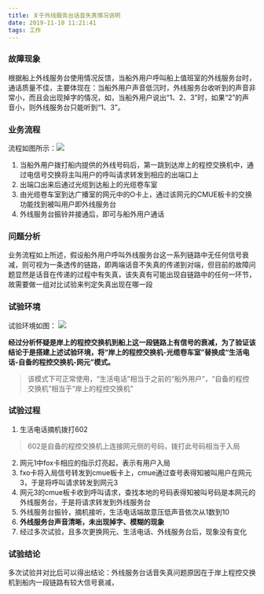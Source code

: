 ```yaml
---
title: 关于外线服务台话音失真情况说明
date: 2019-11-10 11:21:41
tags: 工作
---
```


### 故障现象
根据船上外线服务台使用情况反馈，当船外用户呼叫船上值班室的外线服务台时，通话质量不佳，主要体现在：当船外用户声音低沉时，外线服务台收听到的声音非常小，而且会出现掉字的情况，如，当船外用户说出“1、2、3”时，如果“2”的声音小，则外线服务台只能听到“1、3”。

### 业务流程
流程如图所示：![](截图20191110114449.png)


1. 当船外用户拨打船内提供的外线号码后，第一跳到达岸上的程控交换机中，通过电信号交换将主叫用户的呼叫请求转发到相应的出端口上
2. 出端口出来后通过光缆到达船上的光缆卷车室
3. 由光缆卷车室到达广播室的网元中的O卡上，通过该网元的CMUE板卡的交换功能找到被叫用户即外线服务台
4. 外线服务台振铃并接通后，即可与船外用户通话

### 问题分析
业务流程如上所述，假设船外用户呼叫外线服务台这一系列链路中无任何信号衰减，则可视为一条透传的链路，即两端话音不失真的传递到对端，但目前的故障问题显然是话音在传递的过程中有失真，该失真有可能出现自链路中的任何一环节，故需要做一组对比试验来判定失真出现在哪一段

### 试验环境
试验环境如图：
![](截图20191110121549.png)

**经过分析怀疑是岸上的程控交换机到船上这一段链路上有信号的衰减，为了验证该结论于是搭建上述试验环境，将“岸上的程控交换机-光缆卷车室”替换成“生活电话-自备的程控交换机-网元”模式。**
>该模式下可正常使用，“生活电话”相当于之前的“船外用户”，“自备的程控交换机”相当于“岸上的程控交换机”

### 试验过程
1. 生活电话摘机拨打602
>602是自备的程控交换机上连接网元侧的号码，拨打此号码相当于入局


2. 网元1中fox卡相应的指示灯亮起，表示有用户入局
3. fxo卡将入局信号转发到cmue板卡上，cmue通过查号表得知被叫用户在网元3，于是将呼叫请求转发到网元3
4. 网元3的cmue板卡收到呼叫请求，查找本地的号码表得知被叫号码是本网元的外线服务台，于是将请求转发到外线服务台
5. 外线服务台振铃，摘机接听，生活电话端故意压低声音依次从1数到10
6. **外线服务台声音清晰，未出现掉字、模糊的现象**
7. 经过多次试验，且多次更换网元、生活电话、外线服务台后，现象没有变化

### 试验结论
多次试验并对比后可以得出结论：外线服务台话音失真问题原因在于岸上程控交换机到船内一段链路有较大信号衰减，